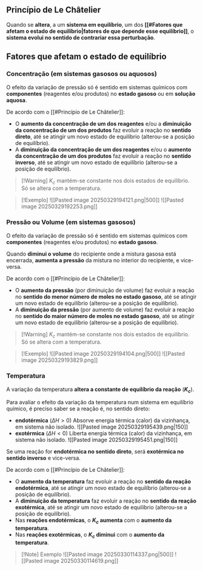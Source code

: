 ## Princípio de Le Châtelier
Quando se **altera**, a um **sistema em equilíbrio**, um dos **[[#Fatores que afetam o estado de equilíbrio|fatores de que depende esse equilíbrio]]**, o **sistema evolui no sentido de contrariar essa perturbação**.
## Fatores que afetam o estado de equilíbrio

### Concentração (em sistemas gasosos ou aquosos)
O efeito da variação de pressão só é sentido em sistemas químicos com **componentes** (reagentes e/ou produtos) no **estado gasoso** ou em **solução aquosa**.

De acordo com o [[#Princípio de Le Châtelier]]:
- O **aumento da concentração de um dos reagentes** e/ou a **diminuição da concentração de um dos produtos** faz evoluir a reação no **sentido direto**, até se atingir um novo estado de equilíbrio (alterou-se a posição de equilíbrio).
- A **diminuição da concentração de um dos reagentes** e/ou o **aumento da concentração de um dos produtos** faz evoluir a reação no **sentido inverso**, até se atingir um novo estado de equilíbrio (alterou-se a posição de equilíbrio).

>[!Warning] $K_c$ mantém-se constante nos dois estados de equilíbrio. Só se altera com a temperatura.

>[!Exemplo]
>![[Pasted image 20250329194121.png|500]]
>![[Pasted image 20250329192253.png]]
### Pressão ou Volume (em sistemas gasosos)
O efeito da variação de pressão só é sentido em sistemas químicos com **componentes** (reagentes e/ou produtos) no **estado gasoso**.

Quando **diminui o volume** do recipiente onde a mistura gasosa está encerrada, **aumenta a pressão** da mistura no interior do recipiente, e vice-versa.

De acordo com o [[#Princípio de Le Châtelier]]:
- O **aumento da pressão** (por diminuição de volume) faz evoluir a reação no **sentido do menor número de moles no estado gasoso**, até se atingir um novo estado de equilíbrio (alterou-se a posição de equilíbrio).
- A **diminuição da pressão** (por aumento de volume) faz evoluir a reação no **sentido do maior número de moles no estado gasoso**, até se atingir um novo estado de equilíbrio (alterou-se a posição de equilíbrio).

>[!Warning] $K_c$ mantém-se constante nos dois estados de equilíbrio. Só se altera com a temperatura.

>[!Exemplo]
>![[Pasted image 20250329194104.png|500]]
>![[Pasted image 20250329193829.png]]
### Temperatura
A variação da temperatura **altera a constante de equilíbrio da reação** (**$K_c$**).

Para avaliar o efeito da variação da temperatura num sistema em equilíbrio químico, é preciso saber se a reação é, no sentido direto:
- **endotérmica** ($\Delta H >0$)
  Absorve energia térmica (calor) da vizinhança, em sistema não isolado.
  ![[Pasted image 20250329195439.png|150]]
- **exotérmica** ($\Delta H < 0$)
  Liberta energia térmica (calor) da vizinhança, em sistema não isolado.
  ![[Pasted image 20250329195451.png|150]]

Se uma reação for **endotérmica no sentido direto**, será **exotérmica no sentido inverso** e vice-versa.

De acordo com o [[#Princípio de Le Châtelier]]:
- O **aumento da temperatura** faz evoluir a reação no **sentido da reação endotérmica**, até se atingir um novo estado de equilíbrio (alterou-se a posição de equilíbrio).
- A **diminuição da temperatura** faz evoluir a reação no **sentido da reação exotérmica**, até se atingir um novo estado de equilíbrio (alterou-se a posição de equilíbrio).
- Nas **reações endotérmicas**, o **$K_c$ aumenta** com o **aumento da temperatura**.
- Nas **reações exotérmicas**, o **$K_c$ diminui** com o **aumento da temperatura**.

>[!Note] Exemplo
>![[Pasted image 20250330114337.png|500]]
>![[Pasted image 20250330114619.png]]